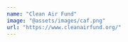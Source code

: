 ```yaml
---
name: "Clean Air Fund"
image: "@assets/images/caf.png"
url: "https://www.cleanairfund.org/"
---
```

